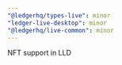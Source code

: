 ```yaml
---
"@ledgerhq/types-live": minor
"ledger-live-desktop": minor
"@ledgerhq/live-common": minor
---
```


NFT support in LLD
